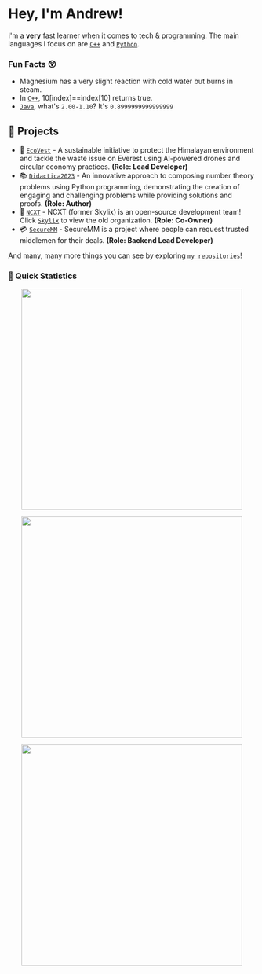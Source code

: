 
# Hey, I'm Andrew! 

I'm a **very** fast learner when it comes to tech & programming. The main languages I focus on are [`C++`] and [`Python`].

### Fun Facts 😲

-  Magnesium has a very slight reaction with cold water but burns in steam.
- In [`C++`], 10[index]==index[10] returns true.
- [`Java`], what's `2.00-1.10`? It's `0.8999999999999999`

## 🚧 Projects
- 🗻 [`EcoVest`] - A sustainable initiative to protect the Himalayan environment and tackle the waste issue on Everest using AI-powered drones and circular economy practices. **(Role: Lead Developer)**
- 📚 [`Didactica2023`] - An innovative approach to composing number theory problems using Python programming, demonstrating the creation of engaging and challenging problems while providing solutions and proofs. **(Role: Author)**
- 💫 [`NCXT`] - NCXT (former Skylix) is an open-source development team! Click [`Skylix`] to view the old organization. **(Role: Co-Owner)**
- 💳 [`SecureMM`] - SecureMM is a project where people can request trusted middlemen for their deals. **(Role: Backend Lead Developer)**

And many, many more things you can see by exploring [`my repositories`]!

### 👀 Quick Statistics
<p align="center">
	<img width="450em" src="https://github-readme-stats.vercel.app/api?username=andrewdisco&show_icons=true&include_all_commits=true&count_private=true&hide_border=true&theme=dark"/>
</p>
<p align="center">
  <img width="450em" src="https://github-readme-stats.vercel.app/api/top-langs/?username=andrewdisco&layout=compact&custom_title=Most%20used%20languages&langs_count=10&include_all_commits=true&hide_progress=true&hide_border=true&theme=dark&hide=">
</p>
<p align="center">
  <img width="450em" src="https://github-readme-streak-stats.herokuapp.com/?user=andrewdisco&include_all_commits=true&hide_border=true&theme=dark">
</p>

<!----------------- Quick Links --------------->

[`Java`]: https://www.java.com/en/
[`Python`]: https://www.python.org/
[`C++`]: https://www.cplusplus.com/
[`Skylix`]: https://github.com/SkylixGH
[`NCXT`]: https://github.com/NCXT5
[`my repositories`]: https://github.com/AndrewDisco?tab=repositories
[`SecureMM`]: https://securemm.co/
[`EcoVest`]: https://github.com/AndrewDisco/EcoVest
[`Didactica2023`]: https://github.com/AndrewDisco/didactica2023/
